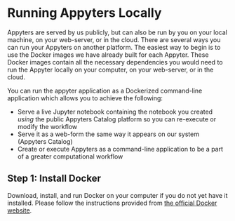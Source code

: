 # Running Appyters Locally

Appyters are served by us publicly, but can also be run by you on your local machine, on your web-server, or in the cloud. There are several ways you can run your Appyters on another platform. The easiest way to begin is to use the Docker images we have already built for each Appyter. These Docker images contain all the necessary dependencies you would need to run the Appyter locally on your computer, on your web-server, or in the cloud.

You can run the appyter application as a Dockerized command-line application which allows you to achieve the following:
- Serve a live Jupyter notebook containing the notebook you created *using* the public Appyters Catalog platform so you can re-execute or modify the workflow
- Serve it as a web-form the same way it appears on our system (Appyters Catalog)
- Create or execute Appyters as a command-line application to be a part of a greater computational workflow

## Step 1: Install Docker
Download, install, and run Docker on your computer if you do not yet have it installed. Please follow the instructions provided from [the official Docker website](https://www.docker.com/community-edition).
